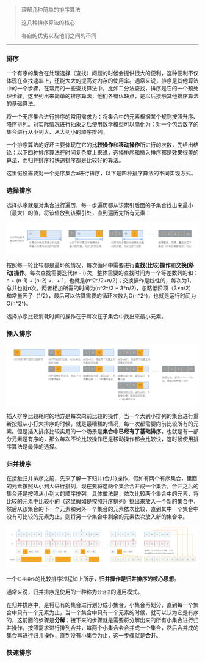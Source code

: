 > 理解几种简单的排序算法
>
> 这几种排序算法的核心
>
> 各自的优劣以及他们之间的不同

----

### 排序

一个有序的集合在处理选择（查找）问题的时候会提供很大的便利，这种便利不仅体现在查找速率上，还能大大的提高对内存的使用率。通常来说，排序是其他算法中的一个步骤，在常用的一些查找算法中，比如二分法查找，排序是它的一个预处理步骤。这里列出来简单的排序算法，他们各有优缺点，是以后接触其他排序算法的基础算法。

将一个无序集合进行排序的常用需求为：将集合中的元素根据某个规则按照升序、降序排列。对实际情况进行抽象之后使用数学模型可以简化为：对一个包含数字的集合进行从小到大、从大到小的顺序排列。

一个排序算法的好坏主要体现在它的**比较操作**和**移动操作**所进行的次数，先给出结论：以下四种排序算法在时间复杂度上来说，选择排序和插入排序都是效果很差的算法，而归并排序和快速排序都是比较好的算法。

这里假设需要对一个无序集合a进行排序，以下是四种排序算法的不同实现方式。



### 选择排序

选择排序就是对集合进行遍历，每一步遍历都从该索引后面的子集合找出来最小（最大）的值，将该值放到该索引处，直到遍历完所有元素：

![](img/x40_选择排序.png)

按照每一轮比较都是最坏的情况，每次循环中需要进行**查找(比较)操作**和**交换(移动)操作**。每次查找需要迭代(n - i)次，整体需要的查找时间为一个等差数列的和：n + (n-1) + (n-2) +…+ 1，也就是(n^2^/2+n/2)；交换操作是线性的，每次为1，总共也就n次。两者相加所需的时间为(n^2^/2 + 3\*n/2)，忽略低阶项（3\*n/2）和常量因子（1/2），最后可以估算需要的循环次数为O(n^2^)，也就是运行时间为O(n^2^)。

选择排序比较消耗时间的操作在于每次在子集合中找出来最小元素。



### 插入排序

![](img/x40_插入排序.png)

插入排序比较耗时的地方是每次向前比较的操作，当一个大到小排列的集合进行重新按照从小打大排序的时候，就是最糟糕的情况，每一次都需要向前比较所有的元素。但是插入排序比较实用的一个场景是**集合中已经有了基础排序**，也就是有一部分元素是有序的，那么每次不论比较操作还是移动操作都会比较快，这时候使用排序算法是最佳的选择。




### 归并排序
在接触归并排序之前，先来了解一下归并(合并)操作，假如有两个有序集合，里面的元素按照从小到大进行排列，现在要将这两个集合合并成一个集合，合并之后的集合还是按照从小到大的顺序排列。具体做法是，依次比较两个集合中的元素，将比较的元素中比较小的（这里假如是按照升序排列）挑出来放入一个新的集合中，然后从该集合的下一个元素和另外一个集合的元素依次比较，直到其中一个集合中没有可比较的元素为止，则将另一个集合中剩余的元素依次放入新的集合中。

![](img/x40_归并.png)

一个`归并操作`的比较排序过程如上所示，**归并操作是归并排序的核心思想**。



通常来说，归并排序是使用的一种称为`分治法`的通用模式。

在归并排序中，是将已有的集合进行划分成小集合，小集合再划分，直到每一个集合中只有一个元素为止，当一个集合中只有一个元素的时候，就可以认为它是有序的，这前面的步骤是**分解**；接下来的步骤就是需要将分解出来的所有小集合进行归并操作，按照需求进行排列合并，每两个小集合会合并成一个集合，然后合并成的集合再进行归并操作，直到没有小集合为止，这一步骤就是**合并**。



### 快速排序




